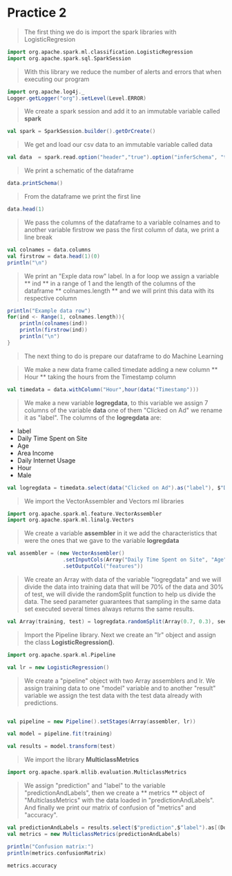 # Practice 2

> The first thing we do is import the spark libraries with LogisticRegresion

```scala
import org.apache.spark.ml.classification.LogisticRegression
import org.apache.spark.sql.SparkSession

```
> With this library we reduce the number of alerts and errors that when executing our program

```scala
import org.apache.log4j._
Logger.getLogger("org").setLevel(Level.ERROR)
```
> We create a spark session and add it to an immutable variable called **spark**

```scala
val spark = SparkSession.builder().getOrCreate()
```
> We get and load our csv data to an immutable variable called data

```scala
val data  = spark.read.option("header","true").option("inferSchema", "true").format("csv").load("/home/eduardo/Escritorio/semestre_9/BigData/Unidad2/Practicas_Tareas/Practica2/advertising.csv")

```
> We print a schematic of the dataframe

```scala
data.printSchema()
```
> From the dataframe we print the first line

```scala
data.head(1)
```
> We pass the columns of the dataframe to a variable colnames and to another variable firstrow we pass the first column of data, we print a line break

```scala
val colnames = data.columns
val firstrow = data.head(1)(0)
println("\n")
```
> We print an "Exple data row" label.
In a for loop we assign a variable ** ind ** in a range of 1 and the length of the columns of the dataframe ** colnames.length ** and we will print this data with its respective column

```scala
println("Example data row")
for(ind <- Range(1, colnames.length)){
    println(colnames(ind))
    println(firstrow(ind))
    println("\n")
}
```
> The next thing to do is prepare our dataframe to do Machine Learning

> We make a new data frame called timedate adding a new column ** Hour ** taking the hours from the Timestamp column

```scala
val timedata = data.withColumn("Hour",hour(data("Timestamp")))
```
> We make a new variable **logregdata**, to this variable we assign 7 columns of the variable **data** one of them "Clicked on Ad" we rename it as "label". The columns of the **logregdata** are:
* label
* Daily Time Spent on Site
* Age
* Area Income
* Daily Internet Usage
* Hour
* Male

```scala
val logregdata = timedata.select(data("Clicked on Ad").as("label"), $"Daily Time Spent on Site", $"Age", $"Area Income", $"Daily Internet Usage", $"Hour", $"Male")
```
> We import the VectorAssembler and Vectors ml libraries

```scala
import org.apache.spark.ml.feature.VectorAssembler
import org.apache.spark.ml.linalg.Vectors
```
> We create a variable **assembler** in it we add the characteristics that were the ones that we gave to the variable **logregdata**

```scala
val assembler = (new VectorAssembler()
                  .setInputCols(Array("Daily Time Spent on Site", "Age","Area Income","Daily Internet Usage","Hour","Male"))
                  .setOutputCol("features"))

```
> We create an Array with data of the variable "logregdata" and we will divide the data into training data that will be 70% of the data and 30% of test, we will divide the randomSplit function to help us divide the data. The seed parameter guarantees that sampling in the same data set executed several times always returns the same results.

```scala
val Array(training, test) = logregdata.randomSplit(Array(0.7, 0.3), seed = 12345)
```
> Import the Pipeline library. Next we create an "lr" object and assign the class **LogisticRegression()**.


```scala
import org.apache.spark.ml.Pipeline

val lr = new LogisticRegression()
```

> We create a "pipeline" object with two Array assemblers and lr. We assign training data to one "model" variable and to another "result" variable we assign the test data with the test data already with predictions.

```scala

val pipeline = new Pipeline().setStages(Array(assembler, lr))

val model = pipeline.fit(training)

val results = model.transform(test)
```
> We import the library **MulticlassMetrics**

```scala
import org.apache.spark.mllib.evaluation.MulticlassMetrics
```
> We assign "prediction" and "label" to the variable "predictionAndLabels", then we create a ** metrics ** object of "MulticlassMetrics" with the data loaded in "predictionAndLabels". And finally we print our matrix of confusion of "metrics" and "accuracy".

```scala
val predictionAndLabels = results.select($"prediction",$"label").as[(Double, Double)].rdd
val metrics = new MulticlassMetrics(predictionAndLabels)

println("Confusion matrix:")
println(metrics.confusionMatrix)

metrics.accuracy
```
